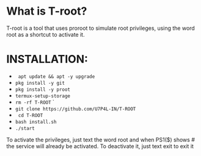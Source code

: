 # What is T-root?

T-root is a tool that uses proroot to simulate root privileges, using the word root as a shortcut to activate it.

# INSTALLATION:

* ` apt update && apt -y upgrade` 
* ` pkg install -y git `
* ` pkg install -y proot `
* ` termux-setup-storage `
* ` rm -rf T-ROOT ` `
* ` git clone https://github.com/U7P4L-IN/T-ROOT `
* ` cd T-ROOT`
* ` bash install.sh `
* ` ./start `

To activate the privileges, just text the word root and when PS1($) shows # the service will already be activated. To deactivate it, just text exit to exit it
